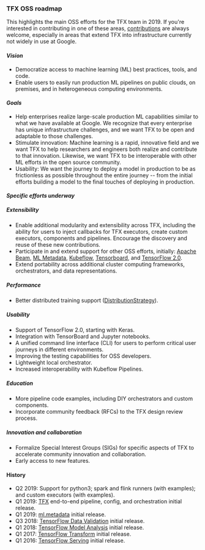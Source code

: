 ### TFX OSS roadmap
This highlights the main OSS efforts for the TFX team in 2019. If you're
interested in contributing in one of these areas,
[contributions](https://github.com/tensorflow/tfx/blob/master/CONTRIBUTING.md)
are always welcome, especially in areas that extend TFX into infrastructure
currently not widely in use at Google.

#### _Vision_
*   Democratize access to machine learning (ML) best practices, tools, and code.
*   Enable users to easily run production ML pipelines on public clouds, on
premises, and in heterogeneous computing environments.

#### _Goals_
*   Help enterprises realize large-scale production ML capabilities similar to
what we have available at Google.  We recognize that every enterprise has unique
infrastructure challenges, and we want TFX to be open and adaptable to those
challenges.
*   Stimulate innovation: Machine learning is a rapid, innovative field and we
want TFX to help researchers and engineers both realize and contribute to that
innovation.  Likewise, we want TFX to be interoperable with other ML efforts in
the open source community.
*   Usability: We want the journey to deploy a model in production to be as
frictionless as possible throughout the entire journey -- from the initial
efforts building a model to the final touches of deploying in production.

#### _Specific efforts underway_

##### Extensibility
*   Enable additional modularity and extensibility across TFX, including the
ability for users to inject callbacks for TFX executors, create custom
executors, components and pipelines.  Encourage the discovery and reuse of these
new contributions.
*   Participate in and extend support for other OSS efforts, initially:
[Apache Beam](https://beam.apache.org/),
[ML Metadata](https://www.tensorflow.org/tfx/guide/mlmd),
[Kubeflow](https://www.kubeflow.org/),
[Tensorboard](https://www.tensorflow.org/guide/summaries_and_tensorboard), and
[TensorFlow 2.0](https://www.tensorflow.org/versions/r2.0/api_docs/).
*   Extend portability across additional cluster computing frameworks,
orchestrators, and data representations.

##### Performance
*   Better distributed training support
([DistributionStrategy](https://www.tensorflow.org/guide/distribute_strategy)).

##### Usability
*   Support of TensorFlow 2.0, starting with Keras.
*   Integration with TensorBoard and Jupyter notebooks.
*   A unified command line interface (CLI) for users to perform critical user
journeys in different environments.
*   Improving the testing capabilities for OSS developers.
*   Lightweight local orchestrator.
*   Increased interoperability with Kubeflow Pipelines.

##### Education
*   More pipeline code examples, including DIY orchestrators and custom
components.
*   Incorporate community feedback (RFCs) to the TFX design review process.

##### Innovation and collaboration
*   Formalize Special Interest Groups (SIGs) for specific aspects of TFX to
accelerate community innovation and collaboration.
*   Early access to new features.

#### History
*   Q2 2019: Support for python3; spark and flink runners (with examples);
and custom executors (with examples).
*   Q1 2019: [TFX](https://www.tensorflow.org/tfx/guide) end-to-end pipeline,
config, and orchestration initial release.
*   Q1 2019: [ml.metadata](https://www.tensorflow.org/tfx/guide/mlmd) initial
release.
*   Q3 2018: [TensorFlow Data Validation](https://www.tensorflow.org/tfx/guide/tfdv)
initial release.
*   Q1 2018: [TensorFlow Model Analysis](https://www.tensorflow.org/tfx/guide/tfma)
initial release.
*   Q1 2017: [TensorFlow Transform](https://www.tensorflow.org/tfx/guide/tft)
initial release.
*   Q1 2016: [TensorFlow Serving](https://www.tensorflow.org/tfx/guide/serving)
initial release.
